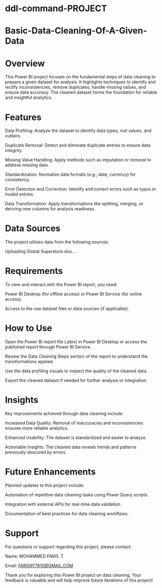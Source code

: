 # ddl-command-PROJECT

 # Basic-Data-Cleaning-Of-A-Given-Data
# Overview
This Power BI project focuses on the fundamental steps of data cleaning to prepare a given dataset for analysis. It highlights techniques to identify and rectify inconsistencies, remove duplicates, handle missing values, and ensure data accuracy. The cleaned dataset forms the foundation for reliable and insightful analytics.

# Features
Data Profiling: Analyze the dataset to identify data types, null values, and outliers.

Duplicate Removal: Detect and eliminate duplicate entries to ensure data integrity.

Missing Value Handling: Apply methods such as imputation or removal to address missing data.

Standardization: Normalize data formats (e.g., date, currency) for consistency.

Error Detection and Correction: Identify and correct errors such as typos or invalid entries.

Data Transformation: Apply transformations like splitting, merging, or deriving new columns for analysis readiness.

# Data Sources
The project utilizes data from the following sources:

Uploading Global Superstore.xlsx…

# Requirements
To view and interact with the Power BI report, you need:

Power BI Desktop (for offline access) or Power BI Service (for online access).

Access to the raw dataset files or data sources (if applicable).

# How to Use
Open the Power BI report file (.pbix) in Power BI Desktop or access the published report through Power BI Service.

Review the Data Cleaning Steps section of the report to understand the transformations applied.

Use the data profiling visuals to inspect the quality of the cleaned data.

Export the cleaned dataset if needed for further analysis or integration.

# Insights

Key improvements achieved through data cleaning include:

Increased Data Quality: Removal of inaccuracies and inconsistencies ensures more reliable analytics.

Enhanced Usability: The dataset is standardized and easier to analyze.

Actionable Insights: The cleaned data reveals trends and patterns previously obscured by errors.

# Future Enhancements
Planned updates to this project include:

Automation of repetitive data cleaning tasks using Power Query scripts.

Integration with external APIs for real-time data validation.

Documentation of best practices for data cleaning workflows.

# Support
For questions or support regarding this project, please contact:

Name: MOHAMMED FARIS .T

Email: FARIS977810@GMAIL.COM

Thank you for exploring this Power BI project on data cleaning. Your feedback is valuable and will help improve future iterations of this project!
